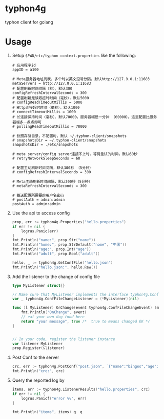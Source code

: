 # typhon4g
typhon client for golang

# Usage

1. Setup `$PWD/etc/typhon-context.properties` like the following:
 
    ```properties
    # 应用程序id
    appID = a100
    
    # Meta服务器地址列表，多个时以英文逗号分隔，默认http://127.0.0.1:11683
    metaServers = http://127.0.0.1:11683
    # 配置刷新时间间隔（秒），默认300
    configRefreshIntervalSeconds = 300
    # 配置刷新是读取超时时间（毫秒），默认5000
    # configReadTimeoutMillis = 5000
    # Http连接超时时间（毫秒），默认1000
    # connectTimeoutMillis = 1000
    # 长连接保持时间（毫秒），默认70000，服务器端是一分钟 （60000），这里配置比服务器端多一点点即可
    # pollingReadTimeoutMillis = 70000
    
    # 快照存储目录，不配置时，默认 ~/.typhon-client/snapshots
    # snapshotsDir = ~/.typhon-client/snapshots
    snapshotsDir = ./etc/snapshots
    
    # meta server/config server连接不上时，等待重试的时间，默认60秒
    # retryNetworkSleepSeconds = 60
    
    # 配置主动刷新时间间隔，默认300秒 （5分钟）
    # configRefreshIntervalSeconds = 300
    
    # Meta主动刷新时间间隔，默认300秒（5分钟）
    # metaRefreshIntervalSeconds = 300

    # 推送配置所需要的用户名密码
    # postAuth = admin:admin
    postAuth = admin:admin
    ```

1. Use the api to access config

    ```go
	prop, err := typhon4g.Properties("hello.properties")
	if err != nil {
		logrus.Panic(err)
	}
	fmt.Println("name:", prop.Str("name"))
	fmt.Println("home:", prop.StrDefault("home", "中国"))
	fmt.Println("age:", prop.Int("age"))
	fmt.Println("adult", prop.Bool("adult"))
 
 	hello, _ := typhon4g.GetConfFile("hello.json")
 	fmt.Println("hello.json:", hello.Raw())
    ```
    
1. Add the listener to the change of config file

    ```go
    type MyListener struct{}
    
    // Make sure that MyListener implements the interface typhon4g.ConfFileChangeListener
    var _ typhon4g.ConfFileChangeListener = (*MyListener)(nil)
    
    func (l MyListener) OnChange(event typhon4g.ConfFileChangeEvent) (msg string, ok bool) {
        fmt.Println("OnChange", event)
        // eat your own dog food here
        return "your message", true /*  true to means changed OK */
    }
 
 
    // In your code, register the listener instance
    var listener MyListener
    prop.Register(&listener)
 
    ```

1. Post Conf to the server
    
    ```go
    crc, err := typhon4g.PostConf("post.json", `{"name":"bingoo","age":123}`, "all")
    fmt.Println("crc:", crc)
    ```

1. Query the reported log by 

    ```go
	items, err := typhon4g.ListenerResults("hello.properties", crc)
	if err != nil {
		logrus.Panicf("error %v", err)
	}

	fmt.Println("items", items) q  q
    
    ```
